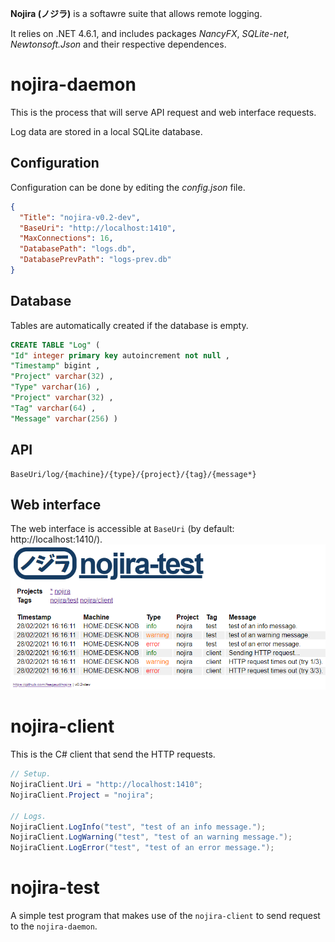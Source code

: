 **Nojira (ノジラ)** is a softawre suite that allows remote logging.

It relies on .NET 4.6.1, and includes packages _NancyFX_, _SQLite-net_, _Newtonsoft.Json_ and their respective dependences.

# nojira-daemon
This is the process that will serve API request and web interface requests.

Log data are stored in a local SQLite database.

## Configuration
Configuration can be done by editing the _config.json_ file.
```json
{
  "Title": "nojira-v0.2-dev",
  "BaseUri": "http://localhost:1410",
  "MaxConnections": 16,
  "DatabasePath": "logs.db",
  "DatabasePrevPath": "logs-prev.db"
}
```

## Database
Tables are automatically created if the database is empty.
```sql
CREATE TABLE "Log" (
"Id" integer primary key autoincrement not null ,
"Timestamp" bigint ,
"Project" varchar(32) ,
"Type" varchar(16) ,
"Project" varchar(32) ,
"Tag" varchar(64) ,
"Message" varchar(256) )
```

## API
```
BaseUri/log/{machine}/{type}/{project}/{tag}/{message*}
```

## Web interface
The web interface is accessible at `BaseUri` (by default: http://localhost:1410/).
![web interface screenshot](README.md.files/web.png)

# nojira-client
This is the C# client that send the HTTP requests.
```csharp
// Setup.
NojiraClient.Uri = "http://localhost:1410";
NojiraClient.Project = "nojira";

// Logs.
NojiraClient.LogInfo("test", "test of an info message.");
NojiraClient.LogWarning("test", "test of an warning message.");
NojiraClient.LogError("test", "test of an error message.");
```

# nojira-test
A simple test program that makes use of the `nojira-client` to send request to the `nojira-daemon`.
